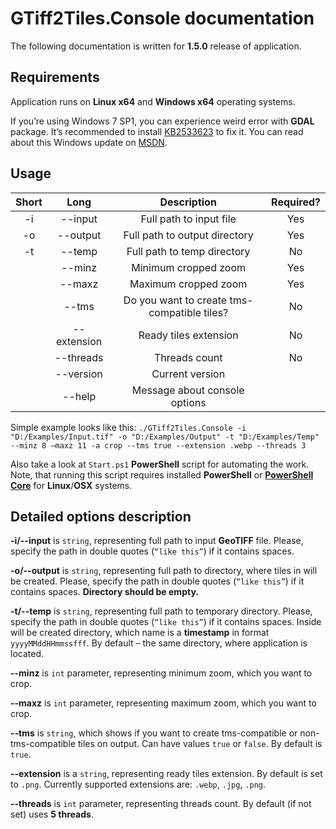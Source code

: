 # GTiff2Tiles.Console documentation

The following documentation is written for **1.5.0** release of application.

## Requirements

Application runs on **Linux x64** and **Windows x64** operating systems.

If you’re using Windows 7 SP1, you can experience weird error with **GDAL** package. It’s recommended to install [KB2533623](<https://www.microsoft.com/en-us/download/details.aspx?id=26764>) to fix it. You can read about this Windows update on [MSDN](<https://support.microsoft.com/en-us/help/2533623/microsoft-security-advisory-insecure-library-loading-could-allow-remot>).

## Usage

| Short |    Long     |                 Description                 | Required? |
| :---: | :---------: | :-----------------------------------------: | :-------: |
|  -i   |   --input   |           Full path to input file           |    Yes    |
|  -o   |  --output   |        Full path to output directory        |    Yes    |
|  -t   |   --temp    |         Full path to temp directory         |    No     |
|       |   --minz    |            Minimum cropped zoom             |    Yes    |
|       |   --maxz    |            Maximum cropped zoom             |    Yes    |
|       |    --tms    | Do you want to create tms-compatible tiles? |    No     |
|       | --extension |            Ready tiles extension            |    No     |
|       |  --threads  |                Threads count                |    No     |
|       |  --version  |               Current version               |           |
|       |   --help    |        Message about console options        |           |

Simple example looks like this: `./GTiff2Tiles.Console -i "D:/Examples/Input.tif" -o "D:/Examples/Output" -t "D:/Examples/Temp" --minz 8 –maxz 11 -a crop --tms true --extension .webp --threads 3`

Also take a look at `Start.ps1` **PowerShell** script for automating the work. Note, that running this script requires installed **PowerShell** or **[PowerShell Core](https://github.com/PowerShell/PowerShell)** for **Linux**/**OSX** systems.

## Detailed options description

**-i/--input** is `string`, representing full path to input **GeoTIFF** file. Please, specify the path in double quotes (`“like this”`) if it contains spaces.

**-o/--output** is `string`, representing full path to directory, where tiles in will be created. Please, specify the path in double quotes (`“like this”`) if it contains spaces. **Directory should be empty.**

**-t/--temp** is `string`, representing full path to temporary directory. Please, specify the path in double quotes (`“like this”`) if it contains spaces. Inside will be created directory, which name is a **timestamp** in format `yyyyMMddHHmmssfff`. By default – the same directory, where application is located.

**--minz** is `int` parameter, representing minimum zoom, which you want to crop.

**--maxz** is `int` parameter, representing maximum zoom, which you want to crop.

**--tms** is `string`, which shows if you want to create tms-compatible or non-tms-compatible tiles on output. Can have values `true` or `false`. By default is `true`.

**--extension** is a `string`, representing ready tiles extension. By default is set to `.png`. Currently supported extensions are: `.webp`, `.jpg`, `.png`.

**--threads** is `int` parameter, representing threads count. By default (if not set) uses **5 threads**.
